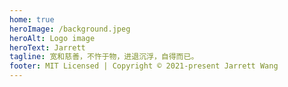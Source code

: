 ```yaml
---
home: true
heroImage: /background.jpeg
heroAlt: Logo image
heroText: Jarrett
tagline: 宽和慈善，不忤于物，进退沉浮，自得而已。
footer: MIT Licensed | Copyright © 2021-present Jarrett Wang
---
```

